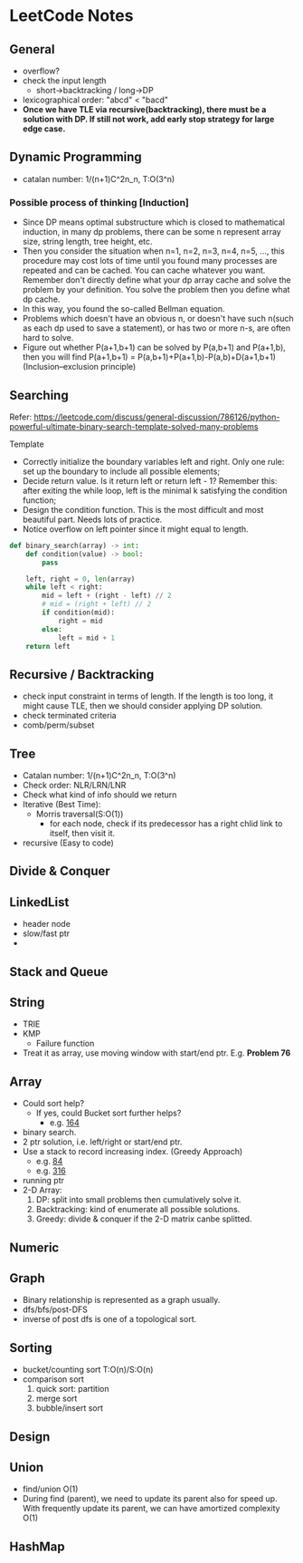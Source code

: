 # LeetCode Notes


## General
 - overflow?
 - check the input length
   - short->backtracking / long->DP
 - lexicographical order: "abcd" < "bacd"
 - **Once we have TLE via recursive(backtracking), there must be a solution with DP. If still not work, add early stop strategy for large edge case.**

## Dynamic Programming
 - catalan number: 1/(n+1)C^2n_n, T:O(3^n)


### Possible process of thinking [Induction]
 - Since DP means optimal substructure which is closed to mathematical induction, in many dp problems, there can be some n represent array size, string length, tree height, etc.
 - Then you consider the situation when n=1, n=2, n=3, n=4, n=5, ..., this procedure may cost lots of time until you found many processes are repeated and can be cached. You can cache whatever you want. Remember don't directly define what your dp array cache and solve the problem by your definition. You solve the problem then you define what dp cache.
 - In this way, you found the so-called Bellman equation.
 - Problems which doesn't have an obvious n, or doesn't have such n(such as each dp used to save a statement), or has two or more n-s, are often hard to solve.
 - Figure out whether P(a+1,b+1) can be solved by P(a,b+1) and P(a+1,b), then you will find P(a+1,b+1) = P(a,b+1)+P(a+1,b)-P(a,b)+D(a+1,b+1)(Inclusion–exclusion principle)


## Searching
Refer: https://leetcode.com/discuss/general-discussion/786126/python-powerful-ultimate-binary-search-template-solved-many-problems

Template
 - Correctly initialize the boundary variables left and right. Only one rule: set up the boundary to include all possible elements;
 - Decide return value. Is it return left or return left - 1? Remember this: after exiting the while loop, left is the minimal k​ satisfying the condition function;
 - Design the condition function. This is the most difficult and most beautiful part. Needs lots of practice.
 - Notice overflow on left pointer since it might equal to length.
```python
def binary_search(array) -> int:
    def condition(value) -> bool:
        pass

    left, right = 0, len(array)
    while left < right:
        mid = left + (right - left) // 2
        # mid = (right + left) // 2
        if condition(mid):
            right = mid
        else:
            left = mid + 1
    return left
```


## Recursive / Backtracking
 - check input constraint in terms of length. If the length is too long, it might cause TLE, then we should consider applying DP solution.
 - check terminated criteria
 - comb/perm/subset


## Tree
 - Catalan number: 1/(n+1)C^2n_n, T:O(3^n)
 - Check order: NLR/LRN/LNR
 - Check what kind of info should we return
 - Iterative (Best Time):
     - Morris traversal(S:O(1))
         - for each node, check if its predecessor has a right chlid link to itself, then visit it.
 - recursive (Easy to code)


## Divide & Conquer


## LinkedList
 - header node
 - slow/fast ptr
 -

## Stack and Queue


## String
 - TRIE
 - KMP
   - Failure function
 - Treat it as array, use moving window with start/end ptr. E.g. **Problem 76**


## Array
  - Could sort help?
      - If yes, could Bucket sort further helps?
          - e.g. [164](https://leetcode.com/problems/maximum-gap/)
  - binary search.
  - 2 ptr solution, i.e. left/right or start/end ptr.
  - Use a stack to record increasing index. (Greedy Approach)
    - e.g. [84](https://leetcode.com/problems/largest-rectangle-in-histogram)
    - e.g. [316](https://leetcode.com/problems/remove-duplicate-letters)
  - running ptr
  - 2-D Array:
      1. DP: split into small problems then cumulatively solve it.
      2. Backtracking: kind of enumerate all possible solutions.
      3. Greedy: divide & conquer if the 2-D matrix canbe splitted.


## Numeric


## Graph
 - Binary relationship is represented as a graph usually.
 - dfs/bfs/post-DFS
 - inverse of post dfs is one of a topological sort.

## Sorting
 - bucket/counting sort T:O(n)/S:O(n)
 - comparison sort
     1. quick sort: partition
     2. merge sort
     3. bubble/insert sort


## Design


## Union
 - find/union O(1)
 - During find (parent), we need to update its parent also for speed up. With frequently update its parent, we can have amortized complexity O(1)


 ## HashMap
